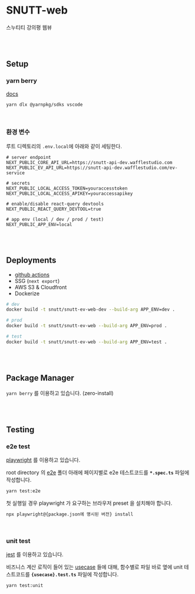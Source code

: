 # SNUTT-web

스누티티 강의평 웹뷰

<br/><br/>

## Setup

### yarn berry

[docs](https://yarnpkg.com/getting-started/migration#editor-support)

```sh
yarn dlx @yarnpkg/sdks vscode
```

<br/>

### 환경 변수

루트 디렉토리의 `.env.local`에 아래와 같이 세팅한다.

```
# server endpoint
NEXT_PUBLIC_CORE_API_URL=https://snutt-api-dev.wafflestudio.com
NEXT_PUBLIC_EV_API_URL=https://snutt-api-dev.wafflestudio.com/ev-service

# secrets
NEXT_PUBLIC_LOCAL_ACCESS_TOKEN=youraccesstoken
NEXT_PUBLIC_LOCAL_ACCESS_APIKEY=youraccessapikey

# enable/disable react-query devtools
NEXT_PUBLIC_REACT_QUERY_DEVTOOL=true

# app env (local / dev / prod / test)
NEXT_PUBLIC_APP_ENV=local
```

<br/><br/>

## Deployments

- [github actions](./.github/workflows/)
- SSG (`next export`)
- AWS S3 & Cloudfront
- Dockerize

```sh
# dev
docker build -t snutt/snutt-ev-web-dev --build-arg APP_ENV=dev .

# prod
docker build -t snutt/snutt-ev-web --build-arg APP_ENV=prod .

# test
docker build -t snutt/snutt-ev-web --build-arg APP_ENV=test .
```

<br/><br/>

## Package Manager

`yarn berry` 를 이용하고 있습니다. (zero-install)

<br/><br/>

## Testing

### e2e test

[playwright](https://playwright.dev/) 를 이용하고 있습니다.

root directory 의 [e2e](./e2e/) 폴더 아래에 페이지별로 e2e 테스트코드를 **`*.spec.ts`** 파일에 작성합니다.

```sh
yarn test:e2e
```

첫 실행일 경우 playwright 가 요구하는 브라우저 preset 을 설치해야 합니다.

```sh
npx playwright@{package.json에 명시된 버전} install
```

<br/>

### unit test

[jest](https://jestjs.io/) 를 이용하고 있습니다.

비즈니스 계산 로직이 들어 있는 [usecase](./src/usecases/) 들에 대해, 함수별로 파일 바로 옆에 unit 테스트코드를 **`{usecase}.test.ts`** 파일에 작성합니다.

```sh
yarn test:unit
```
